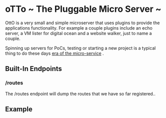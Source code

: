 # oTTo ~ The Pluggable Micro Server ~

OttO is a very small and simple microserver that uses plugins to
provide the applications functionality.  For example a couple plugins
include an echo server, a VM lister for digital ocean and a website
walker, just to name a couple.

Spinning up servers for PoCs, testing or starting a new project is
a typical thing to do these days [era of the
micro-service](http://wikipedia.org/microservices) . 

## Built-In Endpoints

### /routes 

The /routes endpoint will dump the routes that we have so far registered..

## Example 
